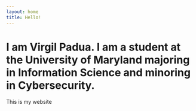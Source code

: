 ```yaml
---
layout: home
title: Hello!
---
```


# I am Virgil Padua. I am a student at the University of Maryland majoring in Information Science and minoring in Cybersecurity.

This is my website